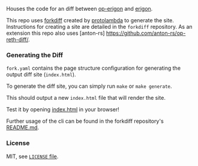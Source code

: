 Houses the code for an diff between [op-erigon](https://github.com/bobanetwork/v3-erigon) and [erigon](https://github.com/ledgerwatch/erigon).

This repo uses [forkdiff](https://github.com/protolambda/forkdiff) created by [protolambda](https://github.com/protolambda) to generate
the site. Instructions for creating a site are detailed in the `forkdiff` repository. As an extension this repo also uses [anton-rs] https://github.com/anton-rs/op-reth-diff/.

### Generating the Diff

`fork.yaml` contains the page structure configuration for generating the output diff site (`index.html`).

To generate the diff site, you can simply run `make` or `make generate`.

This should output a new `index.html` file that will render the site.

Test it by opening [index.html](./index.html) in your browser! 

Further usage of the cli can be found in the forkdiff repository's [README.md](https://github.com/protolambda/forkdiff#forkdiff).

### License

MIT, see [`LICENSE` file](./LICENSE).
